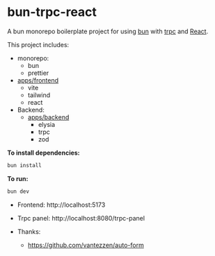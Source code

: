 # bun-trpc-react

A bun monorepo boilerplate project for using [bun](https://bun.sh) with [trpc](https://trpc.io) and [React](https://reactjs.org).

This project includes:

- monorepo:
  - bun
  - prettier
- [apps/frontend](apps/frontend)
  - vite
  - tailwind
  - react
- Backend:
  - [apps/backend](apps/backend)
    - elysia
    - trpc
    - zod

**To install dependencies:**

```bash
bun install
```

**To run:**

```bash
bun dev
```

- Frontend: http://localhost:5173
- Trpc panel: http://localhost:8080/trpc-panel

- Thanks:
  - https://github.com/vantezzen/auto-form
